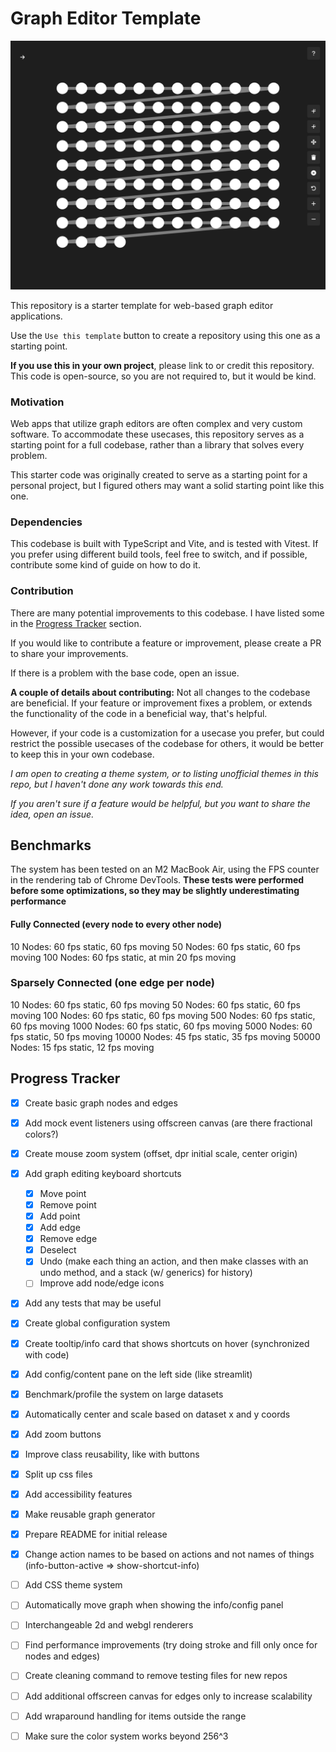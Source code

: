 # Graph Editor Template

![Graph Editor Template Demo Image](./readme-hero.png)

This repository is a starter template for web-based graph editor applications.

Use the `Use this template` button to create a repository using this one as a starting point.

**If you use this in your own project**, please link to or credit this repository. This code is open-source, so you are not required to, but it would be kind.

### Motivation

Web apps that utilize graph editors are often complex and very custom software. To accommodate these usecases, this repository serves as a starting point for a full codebase, rather than a library that solves every problem.

This starter code was originally created to serve as a starting point for a personal project, but I figured others may want a solid starting point like this one.

### Dependencies

This codebase is built with TypeScript and Vite, and is tested with Vitest. If you prefer using different build tools, feel free to switch, and if possible, contribute some kind of guide on how to do it.

### Contribution

There are many potential improvements to this codebase. I have listed some in the [Progress Tracker](#progress-tracker) section.

If you would like to contribute a feature or improvement, please create a PR to share your improvements.

If there is a problem with the base code, open an issue.

**A couple of details about contributing:** Not all changes to the codebase are beneficial. If your feature or improvement fixes a problem, or extends the functionality of the code in a beneficial way, that's helpful.

However, if your code is a customization for a usecase you prefer, but could restrict the possible usecases of the codebase for others, it would be better to keep this in your own codebase.

_I am open to creating a theme system, or to listing unofficial themes in this repo, but I haven't done any work towards this end._

_If you aren't sure if a feature would be helpful, but you want to share the idea, open an issue._

## Benchmarks

The system has been tested on an M2 MacBook Air, using the FPS counter in the rendering tab of Chrome DevTools. **These tests were performed before some optimizations, so they may be slightly underestimating performance**

#### Fully Connected (every node to every other node)

10 Nodes: 60 fps static, 60 fps moving
50 Nodes: 60 fps static, 60 fps moving
100 Nodes: 60 fps static, at min 20 fps moving

### Sparsely Connected (one edge per node)

10 Nodes: 60 fps static, 60 fps moving
50 Nodes: 60 fps static, 60 fps moving
100 Nodes: 60 fps static, 60 fps moving
500 Nodes: 60 fps static, 60 fps moving
1000 Nodes: 60 fps static, 60 fps moving
5000 Nodes: 60 fps static, 50 fps moving
10000 Nodes: 45 fps static, 35 fps moving
50000 Nodes: 15 fps static, 12 fps moving

## Progress Tracker

-   [x] Create basic graph nodes and edges
-   [x] Add mock event listeners using offscreen canvas (are there fractional colors?)
-   [x] Create mouse zoom system (offset, dpr initial scale, center origin)
-   [x] Add graph editing keyboard shortcuts
    -   [x] Move point
    -   [x] Remove point
    -   [x] Add point
    -   [x] Add edge
    -   [x] Remove edge
    -   [x] Deselect
    -   [x] Undo (make each thing an action, and then make classes with an undo method, and a stack (w/ generics) for history)
    -   [ ] Improve add node/edge icons
-   [x] Add any tests that may be useful
-   [x] Create global configuration system
-   [x] Create tooltip/info card that shows shortcuts on hover (synchronized with code)
-   [x] Add config/content pane on the left side (like streamlit)
-   [x] Benchmark/profile the system on large datasets
-   [x] Automatically center and scale based on dataset x and y coords
-   [x] Add zoom buttons
-   [x] Improve class reusability, like with buttons
-   [x] Split up css files
-   [x] Add accessibility features
-   [x] Make reusable graph generator
-   [x] Prepare README for initial release
-   [x] Change action names to be based on actions and not names of things (info-button-active => show-shortcut-info)
-   [ ] Add CSS theme system
-   [ ] Automatically move graph when showing the info/config panel
-   [ ] Interchangeable 2d and webgl renderers
-   [ ] Find performance improvements (try doing stroke and fill only once for nodes and edges)
-   [ ] Create cleaning command to remove testing files for new repos
-   [ ] Add additional offscreen canvas for edges only to increase scalability
-   [ ] Add wraparound handling for items outside the range
-   [ ] Make sure the color system works beyond 256^3

